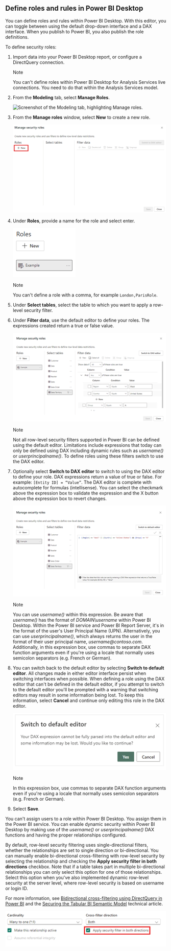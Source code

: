 ## Define roles and rules in Power BI Desktop

You can define roles and rules within Power BI Desktop. With this editor, you can toggle between using the default drop-down interface and a DAX interface.  When you publish to Power BI, you also publish the role definitions.

To define security roles:

1. Import data into your Power BI Desktop report, or configure a DirectQuery connection.

   > [!NOTE]
   > You can't define roles within Power BI Desktop for Analysis Services live connections. You need to do that within the Analysis Services model.

1. From the **Modeling** tab, select **Manage Roles**.

   ![Screenshot of the Modeling tab, highlighting Manage roles.](../includes/media/rls-desktop-define-roles/powerbi-desktop-security.png)

1. From the **Manage roles** window, select **New** to create a new role.

   ![Screenshot of the Manage roles window, highlighting create new role button.](../includes/media/rls-desktop-define-roles/powerbi-security-newrole.png)

1. Under **Roles**, provide a name for the role and select enter.

    ![Screenshot of the Manage roles window, highlighting renaming a role.](../includes/media/rls-desktop-define-roles/powerbi-security-renamerole.png)

   > [!NOTE]
   > You can't define a role with a comma, for example `London,ParisRole`.

1. Under **Select tables**, select the table to which you want to apply a row-level security filter.

1. Under **Filter data**, use the default editor to define your roles. The expressions created return a true or false value.

    ![Screenshot of the Manage roles window default editor for defining row level security.](../includes/media/rls-desktop-define-roles/powerbi-security-defaulteditor.png)

   > [!NOTE]
   > Not all row-level security filters supported in Power BI can be defined using the default editor. Limitations include expressions that today can only be defined using DAX including dynamic rules such as *username()* or *userprincipalname()*. To define roles using these filters switch to use the DAX editor.

1. Optionally select **Switch to DAX editor** to switch to using the DAX editor to define your role. DAX expressions return a value of true or false. For example: ```[Entity ID] = “Value”```. The DAX editor is complete with autocomplete for formulas (intellisense). You can select the checkmark above the expression box to validate the expression and the X button above the expression box to revert changes.

   ![Screenshot of the Manage roles window, highlighting an example DAX expression.](../includes/media/rls-desktop-define-roles/powerbi-security-daxeditor.png)

   > [!NOTE]
   > You can use *username()* within this expression. Be aware that *username()* has the format of *DOMAIN\username* within Power BI Desktop. Within the Power BI service and Power BI Report Server, it's in the format of the user's User Principal Name (UPN). Alternatively, you can use *userprincipalname()*, which always returns the user in the format of their user principal name, *username\@contoso.com*. Additionally, in this expression box, use commas to separate DAX function arguments even if you're using a locale that normally uses semicolon separators (e.g. French or German).

1. You can switch back to the default editor by selecting **Switch to default editor**. All changes made in either editor interface persist when switching interfaces when possible. When defining a role using the DAX editor that can't be defined in the default editor, if you attempt to switch to the default editor you'll be prompted with a warning that switching editors may result in some information being lost. To keep this information, select **Cancel** and continue only editing this role in the DAX editor.

   ![Screenshot of the dialog confirming you would like to switch to the default editor.](../includes/media/rls-desktop-define-roles/powerbi-security-switchtodefaulteditor.png)

   > [!NOTE]
   > In this expression box, use commas to separate DAX function arguments even if you're using a locale that normally uses semicolon separators (e.g. French or German).

1. Select **Save**.

You can't assign users to a role within Power BI Desktop. You assign them in the Power BI service. You can enable dynamic security within Power BI Desktop by making use of the *username()* or *userprincipalname()* DAX functions and having the proper relationships configured.

By default, row-level security filtering uses single-directional filters, whether the relationships are set to single direction or bi-directional. You can manually enable bi-directional cross-filtering with row-level security by selecting the relationship and checking the **Apply security filter in both directions** checkbox. Note that if a table takes part in multiple bi-directional relationships you can only select this option for one of those relationships. Select this option when you've also implemented dynamic row-level security at the server level, where row-level security is based on username or login ID.

For more information, see [Bidirectional cross-filtering using DirectQuery in Power BI](/power-bi/transform-model/desktop-bidirectional-filtering) and the [Securing the Tabular BI Semantic Model](https://download.microsoft.com/download/D/2/0/D20E1C5F-72EA-4505-9F26-FEF9550EFD44/Securing%20the%20Tabular%20BI%20Semantic%20Model.docx) technical article.

![Screenshot of the model relationship setting to apply security filter in both directions.](../includes/media/rls-desktop-define-roles/powerbi-security-applyfilterinbothdirections.png)